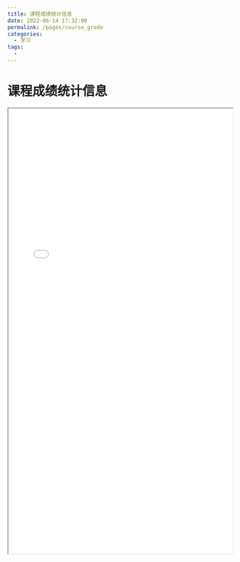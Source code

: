 ```yaml
---
title: 课程成绩统计信息
date: 2022-06-14 17:32:00
permalink: /pages/course_grade
categories:
  - 学习
tags:
  - 
---
```

<!-- markdownlint-disable MD025 MD033 -->

# 课程成绩统计信息

<iframe src="//swjtu.top/swjtu/course.html" width="100%" height="1000"></iframe>
